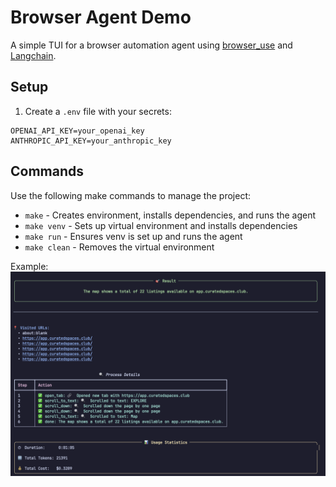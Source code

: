 # Browser Agent Demo

A simple TUI for a browser automation agent using [browser_use](https://browser-use.com/) and [Langchain](https://www.langchain.com/).

## Setup

1. Create a `.env` file with your secrets:
```
OPENAI_API_KEY=your_openai_key
ANTHROPIC_API_KEY=your_anthropic_key
```

## Commands

Use the following make commands to manage the project:

- `make` - Creates environment, installs dependencies, and runs the agent
- `make venv` - Sets up virtual environment and installs dependencies
- `make run` - Ensures venv is set up and runs the agent
- `make clean` - Removes the virtual environment 

Example:
![alt text](image.png)